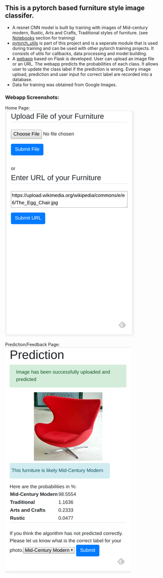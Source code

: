 ## This is a pytorch based furniture style image classifer. 

- A resnet CNN model is built by training with images of Mid-century modern, Rustic, Arts and Crafts, Traditional styles of furniture. (see [Notebooks](https://github.com/plasmon360/Furniture-Style-Classifier/tree/master/Notebooks) section for training)
- [pytorch_utils](https://github.com/plasmon360/Furniture-Style-Classifier/tree/master/pytorch_utils) is part of this project and is a seperate module that is used during training and can be used with other pytorch training projects. It consists of utils for callbacks, data processing and model building.
- A [webapp](https://github.com/plasmon360/Furniture-Style-Classifier/tree/master/Webapp/flask_classifier) based on Flask is developed. User can upload an image file or an URL. The webapp predicts the probabilities of each class. It allows user to update the class label if the prediction is wrong. Every image upload, prediction and user input for correct label are recorded into a database.
- Data for training was obtained from Google Images.

### Webapp Screenshots: 

Home Page:
![alt text](https://github.com/plasmon360/Furniture-Style-Classifier/blob/master/Webapp/flask_classifier/home_snapshot.png "Home Page on Mobile")

Prediction/Feedback Page:
![alt text](https://github.com/plasmon360/Furniture-Style-Classifier/blob/master/Webapp/flask_classifier/prediction_snapshot.png "Precition/Feedback Page on Mobile")
 

